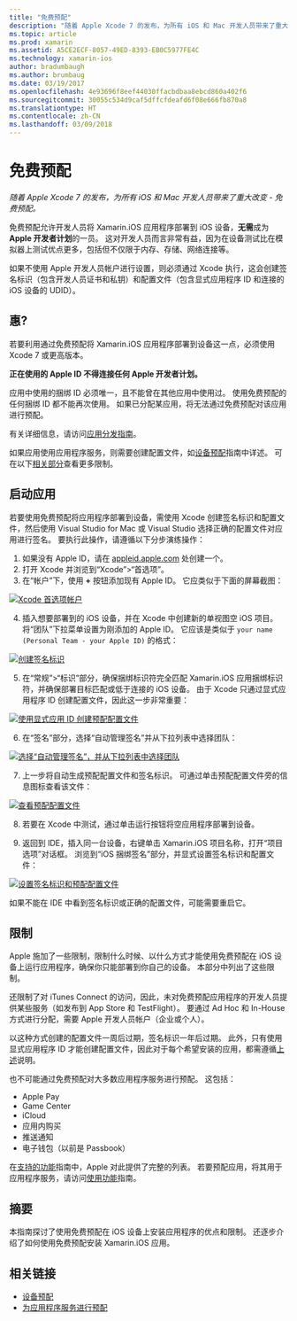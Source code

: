 ```yaml
---
title: "免费预配"
description: "随着 Apple Xcode 7 的发布，为所有 iOS 和 Mac 开发人员带来了重大改变 - 免费预配。"
ms.topic: article
ms.prod: xamarin
ms.assetid: A5CE2ECF-8057-49ED-8393-EB0C5977FE4C
ms.technology: xamarin-ios
author: bradumbaugh
ms.author: brumbaug
ms.date: 03/19/2017
ms.openlocfilehash: 4e93696f8eef44030ffacbdbaa8ebcd860a402f6
ms.sourcegitcommit: 30055c534d9caf5dffcfdeafd6f08e666fb870a8
ms.translationtype: HT
ms.contentlocale: zh-CN
ms.lasthandoff: 03/09/2018
---
```

# <a name="free-provisioning"></a>免费预配

_随着 Apple Xcode 7 的发布，为所有 iOS 和 Mac 开发人员带来了重大改变 - 免费预配。_

免费预配允许开发人员将 Xamarin.iOS 应用程序部署到 iOS 设备，**无需**成为**Apple 开发者计划**的一员。 这对开发人员而言非常有益，因为在设备测试比在模拟器上测试优点更多，包括但不仅限于内存、存储、网络连接等。

如果不使用 Apple 开发人员帐户进行设置，则必须通过 Xcode 执行，这会创建签名标识（包含开发人员证书和私钥）和配置文件（包含显式应用程序 ID 和连接的 iOS 设备的 UDID）。

## <a name="requirements"></a>惠?

若要利用通过免费预配将 Xamarin.iOS 应用程序部署到设备这一点，必须使用 Xcode 7 或更高版本。

**正在使用的 Apple ID 不得连接任何 Apple 开发者计划。**

应用中使用的捆绑 ID 必须唯一，且不能曾在其他应用中使用过。 使用免费预配的任何捆绑 ID 都不能再次使用。 如果已分配某应用，将无法通过免费预配对该应用进行预配。 

有关详细信息，请访问[应用分发指南](~/ios/deploy-test/app-distribution/index.md)。

如果应用使用应用程序服务，则需要创建配置文件，如[设备预配](~/ios/get-started/installation/device-provisioning/index.md#appservices)指南中详述。 可在以下[相关部分](#limitations)查看更多限制。


## <a name="a-namelaunching--launching-your-app"></a><a name="launching" /> 启动应用

若要使用免费预配将应用程序部署到设备，需使用 Xcode 创建签名标识和配置文件，然后使用 Visual Studio for Mac 或 Visual Studio 选择正确的配置文件对应用进行签名。 要执行此操作，请遵循以下分步演练操作：

1. 如果没有 Apple ID，请在 [appleid.apple.com](https://appleid.apple.com/account) 处创建一个。
2. 打开 Xcode 并浏览到“Xcode”>“首选项”。
3. 在“帐户”下，使用 **+** 按钮添加现有 Apple ID。 它应类似于下面的屏幕截图：

  [![](free-provisioning-images/launchapp1.png "Xcode 首选项帐户")](free-provisioning-images/launchapp1.png#lightbox)

4. 插入想要部署到的 iOS 设备，并在 Xcode 中创建新的单视图空 iOS 项目。 将“团队”下拉菜单设置为刚添加的 Apple ID。 它应该是类似于 `your name (Personal Team - your Apple ID)` 的格式：

  [![](free-provisioning-images/launchapp2.png "创建签名标识")](free-provisioning-images/launchapp2.png#lightbox)

5. 在“常规”>“标识”部分，确保捆绑标识符完全匹配 Xamarin.iOS 应用捆绑标识符，并确保部署目标匹配或低于连接的 iOS 设备。 由于 Xcode 只通过显式应用程序 ID 创建配置文件，因此这一步非常重要：

  [![](free-provisioning-images/launchapp5.png "使用显式应用 ID 创建预配配置文件")](free-provisioning-images/launchapp5.png#lightbox)

6. 在“签名”部分，选择“自动管理签名”并从下拉列表中选择团队：

  [![](free-provisioning-images/launchapp6.png "选择“自动管理签名”，并从下拉列表中选择团队")](free-provisioning-images/launchapp6.png#lightbox)

7. 上一步将自动生成预配配置文件和签名标识。 可通过单击预配配置文件旁的信息图标查看该文件：

  [![](free-provisioning-images/launchapp7.png "查看预配配置文件")](free-provisioning-images/launchapp7.png#lightbox)

8. 若要在 Xcode 中测试，通过单击运行按钮将空应用程序部署到设备。

9. 返回到 IDE，插入同一台设备，右键单击 Xamarin.iOS 项目名称，打开“项目选项”对话框。 浏览到“iOS 捆绑签名”部分，并显式设置签名标识和配置文件：

  [![](free-provisioning-images/launchapp8.png "设置签名标识和预配配置文件")](free-provisioning-images/launchapp8.png#lightbox)

如果不能在 IDE 中看到签名标识或正确的配置文件，可能需要重启它。


## <a name="a-namelimitations-limitations"></a><a name="limitations" />限制

Apple 施加了一些限制，限制什么时候、以什么方式才能使用免费预配在 iOS 设备上运行应用程序，确保你只能部署到你自己的设备。 本部分中列出了这些限制。

还限制了对 iTunes Connect 的访问，因此，未对免费预配应用程序的开发人员提供某些服务（如发布到 App Store 和 TestFlight）。 要通过 Ad Hoc 和 In-House 方式进行分配，需要 Apple 开发人员帐户（企业或个人）。

以这种方式创建的配置文件一周后过期，签名标识一年后过期。 此外，只有使用显式应用程序 ID 才能创建配置文件，因此对于每个希望安装的应用，都需遵循[上述](#launching)说明。

也不可能通过免费预配对大多数应用程序服务进行预配。 这包括：

- Apple Pay
- Game Center
- iCloud
- 应用内购买
- 推送通知
- 电子钱包（以前是 Passbook）

在[支持的功能](https://developer.apple.com/library/prerelease/ios/documentation/IDEs/Conceptual/AppDistributionGuide/SupportedCapabilities/SupportedCapabilities.html#//apple_ref/doc/uid/TP40012582-CH38-SW1)指南中，Apple 对此提供了完整的列表。 若要预配应用，将其用于应用程序服务，请访问[使用功能](~/ios/deploy-test/provisioning/capabilities/index.md)指南。


## <a name="summary"></a>摘要

本指南探讨了使用免费预配在 iOS 设备上安装应用程序的优点和限制。 还逐步介绍了如何使用免费预配安装 Xamarin.iOS 应用。

## <a name="related-links"></a>相关链接

- [设备预配](~/ios/get-started/installation/device-provisioning/index.md)
- [为应用程序服务进行预配](~/ios/get-started/installation/device-provisioning/index.md#appservices)

